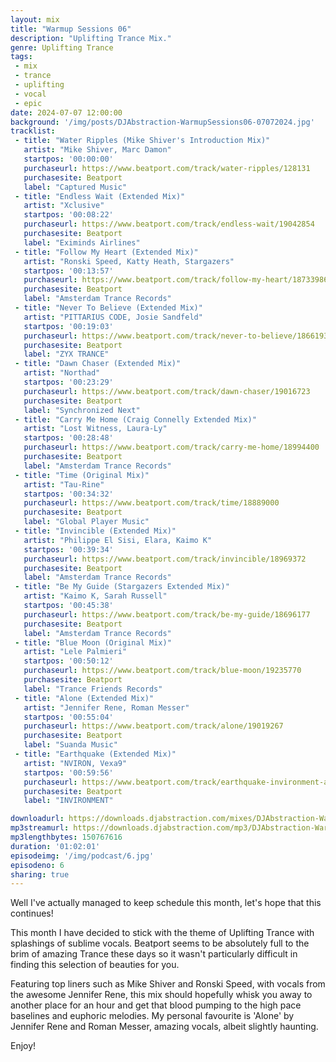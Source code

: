 ```yaml
---
layout: mix
title: "Warmup Sessions 06"
description: "Uplifting Trance Mix."
genre: Uplifting Trance
tags:
 - mix
 - trance
 - uplifting
 - vocal
 - epic
date: 2024-07-07 12:00:00
background: '/img/posts/DJAbstraction-WarmupSessions06-07072024.jpg'
tracklist:
 - title: "Water Ripples (Mike Shiver's Introduction Mix)"
   artist: "Mike Shiver, Marc Damon"
   startpos: '00:00:00'
   purchaseurl: https://www.beatport.com/track/water-ripples/128131
   purchasesite: Beatport
   label: "Captured Music"
 - title: "Endless Wait (Extended Mix)"
   artist: "Xclusive"
   startpos: '00:08:22'
   purchaseurl: https://www.beatport.com/track/endless-wait/19042854
   purchasesite: Beatport
   label: "Eximinds Airlines"
 - title: "Follow My Heart (Extended Mix)"
   artist: "Ronski Speed, Katty Heath, Stargazers"
   startpos: '00:13:57'
   purchaseurl: https://www.beatport.com/track/follow-my-heart/18733986
   purchasesite: Beatport
   label: "Amsterdam Trance Records"
 - title: "Never To Believe (Extended Mix)"
   artist: "PITTARIUS CODE, Josie Sandfeld"
   startpos: '00:19:03'
   purchaseurl: https://www.beatport.com/track/never-to-believe/18661930
   purchasesite: Beatport
   label: "ZYX TRANCE"
 - title: "Dawn Chaser (Extended Mix)"
   artist: "Northad"
   startpos: '00:23:29'
   purchaseurl: https://www.beatport.com/track/dawn-chaser/19016723
   purchasesite: Beatport
   label: "Synchronized Next"
 - title: "Carry Me Home (Craig Connelly Extended Mix)"
   artist: "Lost Witness, Laura-Ly"
   startpos: '00:28:48'
   purchaseurl: https://www.beatport.com/track/carry-me-home/18994400
   purchasesite: Beatport
   label: "Amsterdam Trance Records"
 - title: "Time (Original Mix)"
   artist: "Tau-Rine"
   startpos: '00:34:32'
   purchaseurl: https://www.beatport.com/track/time/18889000
   purchasesite: Beatport
   label: "Global Player Music"
 - title: "Invincible (Extended Mix)"
   artist: "Philippe El Sisi, Elara, Kaimo K"
   startpos: '00:39:34'
   purchaseurl: https://www.beatport.com/track/invincible/18969372
   purchasesite: Beatport
   label: "Amsterdam Trance Records"
 - title: "Be My Guide (Stargazers Extended Mix)"
   artist: "Kaimo K, Sarah Russell"
   startpos: '00:45:38'
   purchaseurl: https://www.beatport.com/track/be-my-guide/18696177
   purchasesite: Beatport
   label: "Amsterdam Trance Records"
 - title: "Blue Moon (Original Mix)"
   artist: "Lele Palmieri"
   startpos: '00:50:12'
   purchaseurl: https://www.beatport.com/track/blue-moon/19235770
   purchasesite: Beatport
   label: "Trance Friends Records"
 - title: "Alone (Extended Mix)"
   artist: "Jennifer Rene, Roman Messer"
   startpos: '00:55:04'
   purchaseurl: https://www.beatport.com/track/alone/19019267
   purchasesite: Beatport
   label: "Suanda Music"
 - title: "Earthquake (Extended Mix)"
   artist: "NVIRON, Vexa9"
   startpos: '00:59:56'
   purchaseurl: https://www.beatport.com/track/earthquake-invironment-anthem/19038409
   purchasesite: Beatport
   label: "INVIRONMENT"

downloadurl: https://downloads.djabstraction.com/mixes/DJAbstraction-WarmupSessions06-07072024.zip
mp3streamurl: https://downloads.djabstraction.com/mp3/DJAbstraction-WarmupSessions06-07072024.mp3
mp3lengthbytes: 150767616
duration: '01:02:01'
episodeimg: '/img/podcast/6.jpg'
episodeno: 6
sharing: true
---
```

Well I've actually managed to keep schedule this month, let's hope that this continues!

This month I have decided to stick with the theme of Uplifting Trance with splashings of sublime vocals. Beatport seems to be absolutely full to the brim of amazing Trance these days so it wasn't particularly difficult in finding this selection of beauties for you.

Featuring top liners such as Mike Shiver and Ronski Speed, with vocals from the awesome Jennifer Rene, this mix should hopefully whisk you away to another place for an hour and get that blood pumping to the high pace baselines and euphoric melodies. My personal favourite is 'Alone' by Jennifer Rene and Roman Messer, amazing vocals, albeit slightly haunting.

Enjoy!